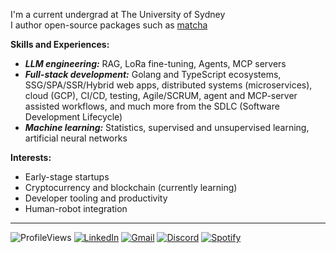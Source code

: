I'm a current undergrad at The University of Sydney \
I author open-source packages such as [matcha](https://matcha.abydyl.net)

**Skills and Experiences:**
- **_LLM engineering:_** RAG, LoRa fine-tuning, Agents, MCP servers
- **_Full-stack development:_** Golang and TypeScript ecosystems, SSG/SPA/SSR/Hybrid web apps, distributed systems (microservices), cloud (GCP), CI/CD, testing, Agile/SCRUM, agent and MCP-server assisted workflows, and much more from the SDLC (Software Development Lifecycle)
- **_Machine learning:_** Statistics, supervised and unsupervised learning, artificial neural networks

**Interests:**
- Early-stage startups
- Cryptocurrency and blockchain (currently learning)
- Developer tooling and productivity
- Human-robot integration

---

![ProfileViews](https://komarev.com/ghpvc/?username=abyanmajid&label=views&color=blueviolet) [![LinkedIn](https://img.shields.io/badge/abyanmajid-LinkedIn-blue)](https://www.linkedin.com/in/abyanmajid/) [![Gmail](https://img.shields.io/badge/am@abydyl.net-D14836?style=flat&logo=gmail&logoColor=white)](mailto:abyan@abydyl.net) [![Discord](https://img.shields.io/badge/offensiverealist-%235865F2.svg?style=flat&logo=discord&logoColor=white)](#) [![Spotify](https://img.shields.io/badge/abyan-green.svg?style=flat&logo=spotify&logoColor=black)](https://open.spotify.com/user/31gr2qg4l56w27mefamtqnataede?si=929f4731289e4da8)
